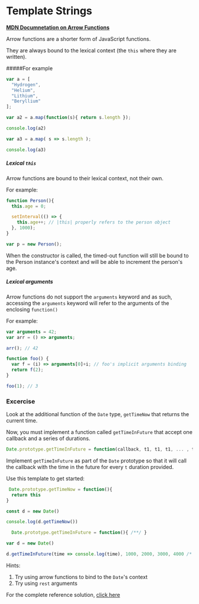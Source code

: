 # Template Strings

[**MDN Documnetation on Arrow Functions**](https://developer.mozilla.org/en/docs/Web/JavaScript/Reference/Functions/Arrow_functions)

Arrow functions are a shorter form of JavaScript functions. 

They are always bound to the lexical context (the `this` where they are written).

#####For example

```javascript
var a = [
  "Hydrogen",
  "Helium",
  "Lithium",
  "Beryl­lium"
];

var a2 = a.map(function(s){ return s.length });

console.log(a2)

var a3 = a.map( s => s.length );

console.log(a3)
```


##### Lexical `this`

Arrow functions are bound to their lexical context, not their own.

For example:
```javascript
function Person(){
  this.age = 0;

  setInterval(() => {
    this.age++; // |this| properly refers to the person object
  }, 1000);
}

var p = new Person();
```

When the constructor is called, the timed-out function will still be bound to the Person instance's context and will be able to increment the person's age.


##### Lexical arguments

Arrow functions do not support the `arguments` keyword and as such, accessing the `arguments` keyword will refer to the arguments of the enclosing `function()`

For example:

```javascript
var arguments = 42;
var arr = () => arguments;

arr(); // 42

function foo() {
  var f = (i) => arguments[0]+i; // foo's implicit arguments binding
  return f(2);
}

foo(1); // 3
```

### Excercise

Look at the additional function of the `Date` type, `getTimeNow` that returns the current time.

Now, you must implement a function called `getTimeInFuture` that accept one callback and a series of durations.

```javascript
Date.prototype.getTimeInFuture = function(callback, t1, t1, t1, ... , tn){ }
```

Implement `getTimeInFuture` as part of the `Date` prototype so that it will call the callback with the time in the future for every `t` duration provided.

Use this template to get started:
```javascript
 Date.prototype.getTimeNow = function(){
  return this
}

const d = new Date()

console.log(d.getTimeNow())

  Date.prototype.getTimeInFuture = function(){ /**/ }

var d = new Date()

d.getTimeInFuture(time => console.log(time), 1000, 2000, 3000, 4000 /* 5000, 6000 */)
```

Hints:
1. Try using arrow functions to bind to the `Date`'s context
2. Try using `rest` arguments

For the complete reference solution, [click here](https://github.com/BarakChamo/es-next-workshop/edit/master/chapters/3-arrow-functions/solution.md)

